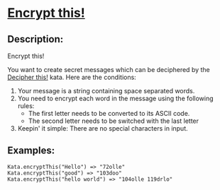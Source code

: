 # [Encrypt this!](https://www.codewars.com/kata/encrypt-this "https://www.codewars.com/kata/5848565e273af816fb000449")

## Description:

Encrypt this!

You want to create secret messages which can be deciphered by the [Decipher this!](https://www.codewars.com/kata/decipher-this) kata. Here are the conditions:

1. Your message is a string containing space separated words.
2. You need to encrypt each word in the message using the following rules:
    * The first letter needs to be converted to its ASCII code.
    * The second letter needs to be switched with the last letter
3. Keepin' it simple: There are no special characters in input.

## Examples:
```
Kata.encryptThis("Hello") => "72olle"
Kata.encryptThis("good") => "103doo"
Kata.encryptThis("hello world") => "104olle 119drlo"
```
